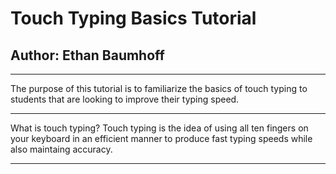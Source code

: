 # Touch Typing Basics Tutorial
## Author: Ethan Baumhoff
---
The purpose of this tutorial is to familiarize the basics of touch typing to students that are looking to improve their typing speed.

---
What is touch typing?
Touch typing is the idea of using all ten fingers on your keyboard in an efficient manner to produce fast typing speeds while also maintaing accuracy.

---



